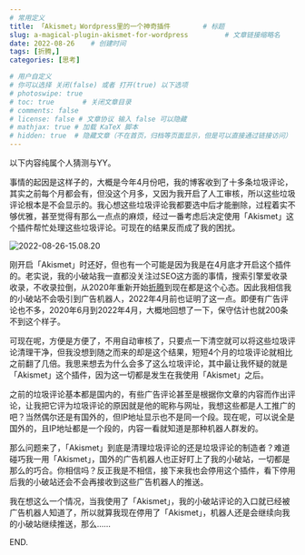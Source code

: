 ```yaml
---
# 常用定义
title: 「Akismet」Wordpress里的一个神奇插件        # 标题
slug: a-magical-plugin-akismet-for-wordpress         # 文章链接缩略名
date: 2022-08-26    # 创建时间
tags: [折腾,]
categories: [思考]

# 用户自定义
# 你可以选择 关闭(false) 或者 打开(true) 以下选项
# photoswipe: true
# toc: true       # 关闭文章目录
# comments: false
# license: false # 文章协议 输入 false 可以隐藏
# mathjax: true # 加载 KaTeX 脚本
# hidden: true  # 隐藏文章（不在首页，归档等页面显示，但是可以直接通过链接访问）
---
```


以下内容纯属个人猜测与YY。

事情的起因是这样子的，大概是今年4月份吧，我的博客收到了十多条垃圾评论，其实之前每个月都会有，但没这个月多，又因为我开启了人工审核，所以这些垃圾评论根本是不会显示的。我心想这些垃圾评论我都要选中后才能删除，过程着实不够优雅，甚至觉得有那么一点点的麻烦，经过一番考虑后决定使用「Akismet」这个插件帮忙处理这些垃圾评论。可现在的结果反而成了我的困扰。

![2022-08-26-15.08.20](https://cdn.qylao.com/laomai/2023/02/27/163fc3c9040fab-1.webp)

刚开启「Akismet」时还好，但也有一个可能是因为我是在4月底才开启这个插件的。老实说，我的小破站我一直都没关注过SEO这方面的事情，搜索引擎爱收录收录，不收录拉倒，从2020年重新开始[折腾](折腾.md)到现在都是这个心态。因此我相信我的小破站不会吸引到广告机器人，2022年4月前也证明了这一点。即便有广告评论也不多，2020年6月到2022年4月，大概地回想了一下，保守估计也就200条不到这个样子。

可现在呢，方便是方便了，不用自动审核了，只要点一下清空就可以将这些垃圾评论清理干净，但我没想到随之而来的却是这个结果，短短4个月的垃圾评论就相比之前翻了几倍。我思来想去为什么会多了这么垃圾评论，其中最让我怀疑的就是「Akismet」这个插件，因为这一切都是发生在我使用「Akismet」之后。

之前的垃圾评论基本都是国内的，有些广告评论甚至是根据你文章的内容而作出评论，让我把它评为垃圾评论的原因就是他的昵称与网址，我想这些都是人工推广的吧？当然偶尔还是有国外的，但IP地址显示也不是同一个段。现在呢，可以说全是国外的，且IP地址都是一个段的，内容一看就知道是那种机器人群发的。

那么问题来了，「Akismet」到底是清理垃圾评论的还是垃圾评论的制造者？难道碰巧我一用「Akismet」，国外的广告机器人也正好盯上了我的小破站，一切都是那么的巧合。你相信吗？反正我是不相信，接下来我也会停用这个插件，看下停用后我的小破站还会不会再接收到这些广告机器人的推送。

我在想这么一个情况，当我使用了「Akismet」，我的小破站评论的入口就已经被广告机器人知道了，所以就算我现在停用了「Akismet」，机器人还是会继续向我的小破站继续推送，那么……

END.

